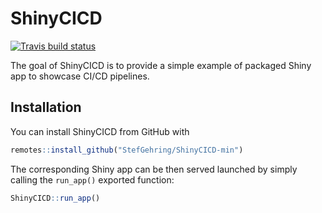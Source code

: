
# ShinyCICD

<!-- badges: start -->
[![Travis build status](https://travis-ci.com/StefGehring/ShinyCICD-min.svg?branch=master)](https://travis-ci.com/StefGehring/ShinyCICD-min)
<!-- badges: end -->

The goal of ShinyCICD is to provide a simple example of packaged Shiny app to showcase CI/CD pipelines.

## Installation

You can install ShinyCICD from GitHub with

``` r
remotes::install_github("StefGehring/ShinyCICD-min")
```

The corresponding Shiny app can be then served launched by simply calling the `run_app()` exported function:

``` r
ShinyCICD::run_app()
```

